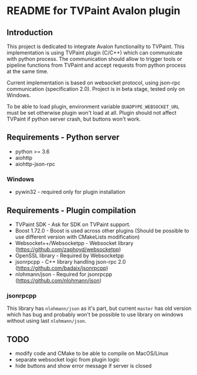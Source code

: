 README for TVPaint Avalon plugin
================================
Introduction
------------
This project is dedicated to integrate Avalon functionality to TVPaint.
This implementation is using TVPaint plugin (C/C++) which can communicate with python process. The communication should allow to trigger tools or pipeline functions from TVPaint and accept requests from python process at the same time.

Current implementation is based on websocket protocol, using json-rpc communication (specification 2.0). Project is in beta stage, tested only on Windows.

To be able to load plugin, environment variable `QUADPYPE_WEBSOCKET_URL` must be set otherwise plugin won't load at all. Plugin should not affect TVPaint if python server crash, but buttons won't work.

## Requirements - Python server
- python >= 3.6
- aiohttp
- aiohttp-json-rpc

### Windows
- pywin32 - required only for plugin installation

## Requirements - Plugin compilation
- TVPaint SDK - Ask for SDK on TVPaint support.
- Boost 1.72.0 - Boost is used across other plugins (Should be possible to use different version with CMakeLists modification)
- Websocket++/Websocketpp - Websocket library (https://github.com/zaphoyd/websocketpp)
- OpenSSL library - Required by Websocketpp
- jsonrpcpp - C++ library handling json-rpc 2.0 (https://github.com/badaix/jsonrpcpp)
- nlohmann/json - Required for jsonrpcpp (https://github.com/nlohmann/json)

### jsonrpcpp
This library has `nlohmann/json` as it's part, but current `master` has old version which has bug and probably won't be possible to use library on windows without using last `nlohmann/json`.

## TODO
- modify code and CMake to be able to compile on MacOS/Linux
- separate websocket logic from plugin logic
- hide buttons and show error message if server is closed
